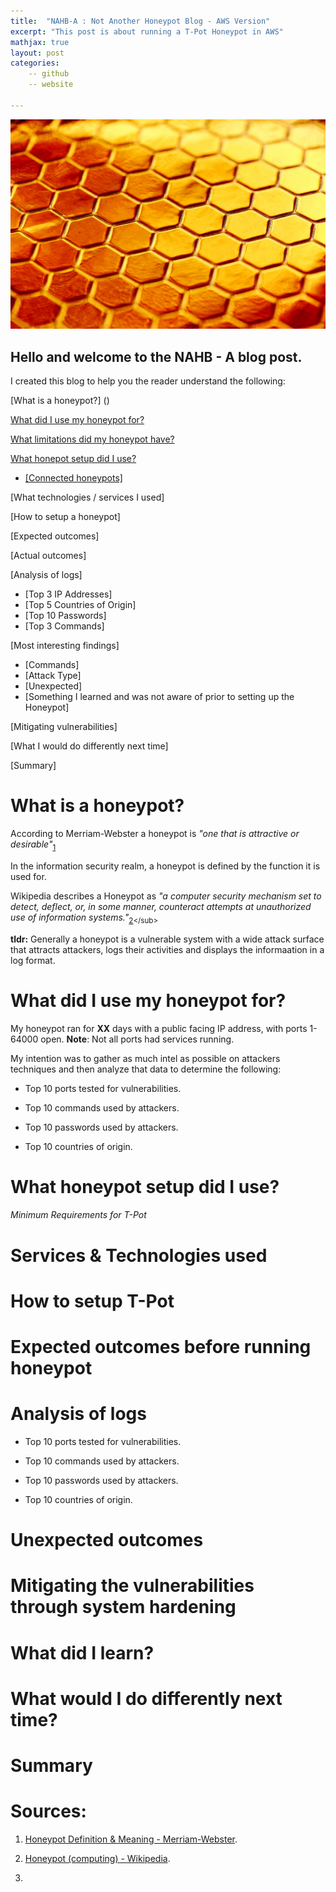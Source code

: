 ```yaml
---
title:  "NAHB-A : Not Another Honeypot Blog - AWS Version"
excerpt: "This post is about running a T-Pot Honeypot in AWS"
mathjax: true
layout: post
categories:
    -- github
    -- website

---
```


![Honey](https://raw.githubusercontent.com/matthewomccorkle/matthewomccorkle.github.io/master/_posts/assets/honey.jpg)

## Hello and welcome to the NAHB - A blog post.

I created this blog to help you the reader understand the following:

[What is a honeypot?] ()

[What did I use my honeypot for?]()

[What limitations did my honeypot have?]()

[What honepot setup did I use?]()

- [[Connected honeypots]]()

[What technologies / services I used]

[How to setup a honeypot]

[Expected outcomes]

[Actual outcomes]

[Analysis of logs]

- [Top 3 IP Addresses]
- [Top 5 Countries of Origin]
- [Top 10 Passwords]
- [Top 3 Commands]

[Most interesting findings]

- [Commands]
- [Attack Type]
- [Unexpected]
- [Something I learned and was not aware of prior to setting up the Honeypot]

[Mitigating vulnerabilities]

[What I would do differently next time]

[Summary]

# What is a honeypot?

According to Merriam-Webster a honeypot is *"one that is attractive or desirable"*<sub>[1](https://www.merriam-webster.com/dictionary/honeypot)</sub>

In the information security realm, a honeypot is defined by the function it is used for. 

Wikipedia describes a Honeypot as *"a computer security mechanism set to detect, deflect, or, in some manner, counteract attempts at unauthorized use of information systems."*<sub>[2](https://en.wikipedia.org/wiki/Honeypot_(computing)#:~:text=a%20computer%20security%20mechanism%20set%20to%20detect%2C%20deflect%2C%20or%2C%20in%20some%20manner%2C%20counteract%20attempts%20at%20unauthorized%20use%20of%20information%20systems.)</sub>

**tldr:** Generally a honeypot is a vulnerable system with a wide attack surface that attracts attackers, logs their activities and displays the informaation in a log format. 

# What did I use my honeypot for?

My honeypot ran for **XX** days with a public facing IP address, with ports 1-64000 open. **Note**: Not all ports had services running. 

My intention was to gather as much intel as possible on attackers techniques and then analyze that data to determine the following:

- Top 10 ports tested for vulnerabilities.

- Top 10 commands used by attackers.

- Top 10 passwords used by attackers.

- Top 10 countries of origin.

# What honeypot setup did I use?

###### Minimum Requirements for T-Pot

# Services & Technologies used

# How to setup T-Pot

# Expected outcomes before running honeypot

# Analysis of logs

- Top 10 ports tested for vulnerabilities.

- Top 10 commands used by attackers.

- Top 10 passwords used by attackers.

- Top 10 countries of origin.

# Unexpected outcomes

# Mitigating the vulnerabilities through system hardening

# What did I learn?

# What would I do differently next time?

# Summary

# Sources:

1. [Honeypot Definition & Meaning - Merriam-Webster](https://www.merriam-webster.com/dictionary/honeypot).

2. [Honeypot (computing) - Wikipedia](https://en.wikipedia.org/wiki/Honeypot_(computing)#:~:text=a%20computer%20security%20mechanism%20set%20to%20detect%2C%20deflect%2C%20or%2C%20in%20some%20manner%2C%20counteract%20attempts%20at%20unauthorized%20use%20of%20information%20systems).

3. 
